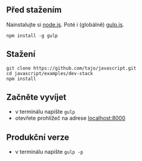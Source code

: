 ## Před stažením

Nainstalujte si [node.js](http://nodejs.org).
Poté i (globálně) [gulp.js](http://gulpjs.com/).
```shell
npm install -g gulp
```

## Stažení

```shell
git clone https://github.com/tajo/javascript.git
cd javascript/examples/dev-stack
npm install
```

## Začněte vyvíjet

- v terminálu napište `gulp`
- otevřete prohlížeč na adrese [localhost:8000](http://localhost:8000)

## Produkční verze

- v terminálu napište `gulp -p`
